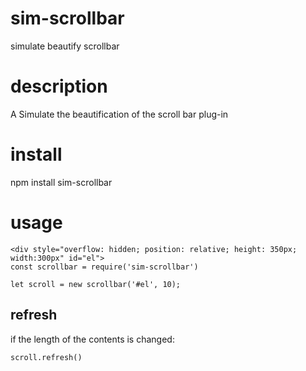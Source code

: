 # sim-scrollbar
simulate beautify scrollbar 
# description 
A Simulate the beautification of the scroll bar plug-in

# install
npm install sim-scrollbar
# usage
```
<div style="overflow: hidden; position: relative; height: 350px; width:300px" id="el">
const scrollbar = require('sim-scrollbar') 

let scroll = new scrollbar('#el', 10);

 ```
 ## refresh
 if the length of the contents is changed:
 ```
 scroll.refresh()
 ```
